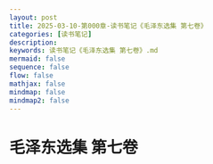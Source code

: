 ```yaml
---
layout: post
title: 2025-03-10-第000章-读书笔记《毛泽东选集 第七卷》
categories: [读书笔记]
description: 
keywords: 读书笔记《毛泽东选集 第七卷》.md
mermaid: false
sequence: false
flow: false
mathjax: false
mindmap: false
mindmap2: false
---
```

# 毛泽东选集 第七卷 